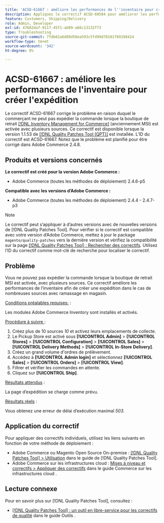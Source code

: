 ```yaml
---
title: 'ACSD-61667 : améliore les performances de l''inventaire pour créer l''expédition'
description: Appliquez le correctif ACSD-60584 pour améliorer les performances de l'inventaire pour créer l'expédition dans le cas de nombreuses sources avec ramassage en magasin.
feature: Customers, Shipping/Delivery
role: Admin, Developer
exl-id: 47682daf-9117-45f1-ab09-a66c13132ff3
type: Troubleshooting
source-git-commit: 7fdb02a6d89d50ea593c5fd99d78101f89198424
workflow-type: tm+mt
source-wordcount: '342'
ht-degree: 0%

---
```


# ACSD-61667 : améliore les performances de l&#39;inventaire pour créer l&#39;expédition

Le correctif ACSD-61667 corrige le problème en raison duquel le commerçant ne peut pas expédier la commande lorsque la boutique de retrait [[!DNL Inventory Management for Commerce]](https://experienceleague.adobe.com/fr/docs/commerce-admin/inventory/introduction) (anciennement MSI) est activée avec plusieurs sources. Ce correctif est disponible lorsque la version 1.1.53 de [[!DNL Quality Patches Tool (QPT)]](/help/tools/quality-patches-tool/quality-patches-tool-to-self-serve-quality-patches.md) est installée. L’ID du correctif est ACSD-61667. Notez que le problème est planifié pour être corrigé dans Adobe Commerce 2.4.8.

## Produits et versions concernés

**Le correctif est créé pour la version Adobe Commerce :**

* Adobe Commerce (toutes les méthodes de déploiement) 2.4.6-p5

**Compatible avec les versions d’Adobe Commerce :**

* Adobe Commerce (toutes les méthodes de déploiement) 2.4.4 - 2.4.7-p3

>[!NOTE]
>
>Le correctif peut s’appliquer à d’autres versions avec de nouvelles versions de [!DNL Quality Patches Tool]. Pour vérifier si le correctif est compatible avec votre version d’Adobe Commerce, mettez à jour le package `magento/quality-patches` vers la dernière version et vérifiez la compatibilité sur la page [[!DNL Quality Patches Tool] : Rechercher des correctifs](https://experienceleague.adobe.com/tools/commerce-quality-patches/index.html?lang=fr). Utilisez l’ID du correctif comme mot-clé de recherche pour localiser le correctif.

## Problème

Vous ne pouvez pas expédier la commande lorsque la boutique de retrait MSI est activée, avec plusieurs sources. Ce correctif améliore les performances de l’inventaire afin de créer une expédition dans le cas de nombreuses sources avec ramassage en magasin.

<u>Conditions préalables requises:</u> :

Les modules Adobe Commerce Inventory sont installés et activés.

<u>Procédure à suivre </u> :

1. Créez plus de 10 sources *10* et activez leurs emplacements de collecte.
1. Le Pickup Store est activé sous **[!UICONTROL Admin]** > **[!UICONTROL Stores]** > **[!UICONTROL Configuration]** > **[!UICONTROL Sales]** > **[!UICONTROL Delivery Methods]** > **[!UICONTROL In-Store Delivery]**.
1. Créez un grand volume d&#39;ordres de prélèvement.
1. Accédez à **[!UICONTROL Admin login]** et sélectionnez **[!UICONTROL Sales]** > **[!UICONTROL Orders]** > **[!UICONTROL View]**.
1. Filtrer et vérifier les commandes en attente.
1. Cliquez sur **[!UICONTROL Ship]**.

<u>Résultats attendus</u> :

La page d’expédition se charge comme prévu.

<u>Résultats réels</u> :

Vous obtenez une erreur de délai d’exécution maximal *503*.

## Application du correctif

Pour appliquer des correctifs individuels, utilisez les liens suivants en fonction de votre méthode de déploiement :

* Adobe Commerce ou Magento Open Source On-premise : [[!DNL Quality Patches Tool] > Utilisation](/help/tools/quality-patches-tool/usage.md) dans le guide de [!DNL Quality Patches Tool].
* Adobe Commerce sur les infrastructures cloud : [Mises à niveau et correctifs > Appliquer des correctifs](https://experienceleague.adobe.com/docs/commerce-cloud-service/user-guide/develop/upgrade/apply-patches.html?lang=fr) dans le guide Commerce sur les infrastructures cloud .

## Lecture connexe

Pour en savoir plus sur [!DNL Quality Patches Tool], consultez :

* [[!DNL Quality Patches Tool] : un outil en libre-service pour les correctifs de qualité](/help/tools/quality-patches-tool/quality-patches-tool-to-self-serve-quality-patches.md) dans le guide Outils .
